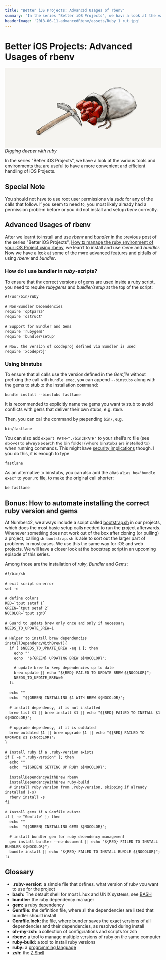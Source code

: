 ```yaml
---
title: "Better iOS Projects: Advanced Usages of rbenv"
summary: 'In the series "Better iOS Projects", we have a look at the various tools and environments that are useful to have a more convenient and efficient handling of iOS Projects. After we learnt to install and use rbenv and bundler in the previous post of the series "Better iOS Projects", "How to manage the ruby environment of your iOS Project using rbenv", we learnt to install and use rbenv and bundler. Now we have a look at some of the more advanced features and pitfalls of using rbenv and bundler.'
headerImage: '2018-06-11-advancedRbenv/assets/Ruby_1_cut.jpg'
---
```

# Better iOS Projects: Advanced Usages of rbenv

![](assets/Ruby_1_cut.jpg)
*Digging deeper with ruby*

In the series "Better iOS Projects", we have a look at the various tools and environments that are useful to have a more convenient and efficient handling of iOS Projects.

## Special Note
You should not have to use root user permissions via _sudo_ for any of the calls that follow. If you seem to need to, you most likely already had a permission problem before or you did not install and setup _rbenv_ correctly.

## Advanced Usages of rbenv

After we learnt to install and use _rbenv_ and _bundler_ in the previous post of the series "Better iOS Projects", [How to manage the ruby environment of your iOS Project using rbenv](https://medium.com/number42de/ios-projects-done-right-how-to-manage-the-ruby-environment-of-your-ios-project-using-rbenv-fafac4f32d3f), we learnt to install and use _rbenv_ and _bundler_. Now we have a look at some of the more advanced features and pitfalls of using _rbenv_ and _bundler_.

### How do I use bundler in _ruby_-scripts?

To ensure that the correct versions of gems are used inside a ruby script, you need to require _rubygems_ and _bundler/setup_ at the top of the script:

	#!/usr/bin/ruby

	# Non-Bundler Dependencies
	require 'optparse'
	require 'ostruct'

	# Support for Bundler and Gems
	require 'rubygems'
	require 'bundler/setup'

	# Now, the version of xcodeproj defined via Bundler is used
	require 'xcodeproj'

### Using binstubs

To ensure that all calls use the version defined in the _Gemfile_ without prefixing the call with `bundle exec`, you can append `--binstubs` along with the gems to stub to the installation command:

	bundle install --binstubs fastlane

It is recommended to explicitly name the gems you want to stub to avoid conflicts with gems that deliver their own stubs, e.g. _rake_.

Then, you can call the command by prepending `bin/`, e.g.

	bin/fastlane

You can also add `export PATH="./bin:$PATH"` to your shell's rc file (see above) to always search the bin folder (where binstubs are installed to) when running commands. This might have [security implications](https://github.com/rbenv/rbenv/wiki/Understanding-binstubs) though. I you do this, it is enough to type

	fastlane

As an alternative to binstubs, you can also add the alias `alias be="bundle exec"` to your .rc file, to make the original call shorter:

	be fastlane

## Bonus: How to automate installing the correct ruby version and gems

At Number42, we always include a script called [bootstrap.sh](https://github.com/num42/n42-buildscripts/blob/master/bootstrap.sh) in our projects, which does the most basic setup calls needed to run the project afterwards. Whenever something does not work out of the box after cloning (or pulling) a project, calling `sh bootstrap.sh` is able to sort out the larger part of problems in most cases. We use this the same way for iOS and web projects. We will have a closer look at the bootstrap script in an upcoming episode of this series.

Among those are the installation of _ruby_, _Bundler_ and _Gems_:

	#!/bin/sh

	# exit script on error
	set -e

	# define colors
	RED=`tput setaf 1`
	GREEN=`tput setaf 2`
	NOCOLOR=`tput sgr0`

	# Guard to update brew only once and only if necessary
	NEEDS_TO_UPDATE_BREW=1

	# Helper to install brew dependencies
	installDependencyWithBrew(){
	  if [ $NEEDS_TO_UPDATE_BREW -eq 1 ]; then
	    echo ""
	    echo  "${GREEN} UPDATING BREW ${NOCOLOR}";

	    # update brew to keep dependencies up to date
	    brew update || echo "${RED} FAILED TO UPDATE BREW ${NOCOLOR}";
	    NEEDS_TO_UPDATE_BREW=0
	  fi

	  echo ""
	  echo  "${GREEN} INSTALLING $1 WITH BREW ${NOCOLOR}";

	  # install dependency, if is not installed
	  brew list $1 || brew install $1 || echo "${RED} FAILED TO INSTALL $1 ${NOCOLOR}";

	  # upgrade dependency, if it is outdated
	  brew outdated $1 || brew upgrade $1 || echo "${RED} FAILED TO UPGRADE $1 ${NOCOLOR}";
	}

	# Install ruby if a .ruby-version exists
	if [ -e ".ruby-version" ]; then
	  echo ""
	  echo  "${GREEN} SETTING UP RUBY ${NOCOLOR}";

	  installDependencyWithBrew rbenv
	  installDependencyWithBrew ruby-build
	  # install ruby version from .ruby-version, skipping if already installed (-s)
	  rbenv install -s
	fi

	# Install gems if a Gemfile exists
	if [ -e "Gemfile" ]; then
	  echo ""
	  echo  "${GREEN} INSTALLING GEMS ${NOCOLOR}";

	  # install bundler gem for ruby dependency management
	  gem install bundler --no-document || echo "${RED} FAILED TO INSTALL BUNDLER ${NOCOLOR}";
	  bundle install || echo "${RED} FAILED TO INSTALL BUNDLE ${NOCOLOR}";
	fi

## Glossary

* __.ruby-version:__ a simple file that defines, what version of ruby you want to use for the project
* __bash:__ The default shell for most Linux and UNIX systems, see [BASH](https://en.wikipedia.org/wiki/Bash_%28Unix_shell%29)
* __bundler:__ the ruby dependency manager
* __gem:__ a ruby dependency
* __Gemfile:__ the definition file, where all the dependencies are listed that bundler should install
* __Gemfile.lock:__ the file, where bundler saves the exact versions of all dependencies and their dependencies, as resolved during install
* __oh-my-zsh:__ a collection of configurations and scripts for zsh
* __rbenv:__ a tool to manage multiple versions of ruby on the same computer
* __ruby-build:__ a tool to install ruby versions
* __ruby:__ a [programming language](https://en.wikipedia.org/wiki/Ruby_\(programming_language)
* __zsh:__ the [Z Shell](https://en.wikipedia.org/wiki/Z_shell)
